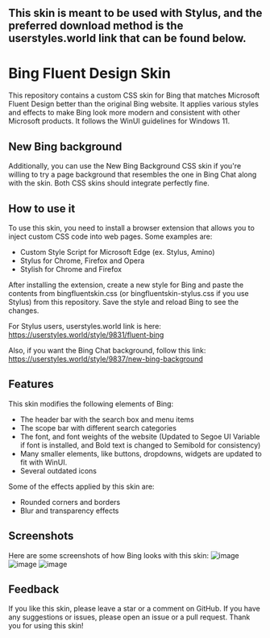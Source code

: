 ## This skin is meant to be used with Stylus, and the preferred download method is the userstyles.world link that can be found below.

# Bing Fluent Design Skin

This repository contains a custom CSS skin for Bing that matches Microsoft Fluent Design better than the original Bing website. It applies various styles and effects to make Bing look more modern and consistent with other Microsoft products. It follows the WinUI guidelines for Windows 11.

## New Bing background

Additionally, you can use the New Bing Background CSS skin if you're willing to try a page background that resembles the one in Bing Chat along with the skin. Both CSS skins should integrate perfectly fine.

## How to use it

To use this skin, you need to install a browser extension that allows you to inject custom CSS code into web pages. Some examples are:

- Custom Style Script for Microsoft Edge (ex. Stylus, Amino)
- Stylus for Chrome, Firefox and Opera
- Stylish for Chrome and Firefox

After installing the extension, create a new style for Bing and paste the contents from bingfluentskin.css (or bingfluentskin-stylus.css if you use Stylus) from this repository. Save the style and reload Bing to see the changes.

For Stylus users, userstyles.world link is here: https://userstyles.world/style/9831/fluent-bing

Also, if you want the Bing Chat background, follow this link: https://userstyles.world/style/9837/new-bing-background

## Features

This skin modifies the following elements of Bing:

- The header bar with the search box and menu items
- The scope bar with different search categories
- The font, and font weights of the website (Updated to Segoe UI Variable if font is installed, and Bold text is changed to Semibold for consistency)
- Many smaller elements, like buttons, dropdowns, widgets are updated to fit with WinUI.
- Several outdated icons

Some of the effects applied by this skin are:

- Rounded corners and borders
- Blur and transparency effects

## Screenshots

Here are some screenshots of how Bing looks with this skin:
![image](https://github.com/tobyisawesome/bing-fluent-skin/assets/71511385/be4802a7-3f76-4ef2-b2de-ae9cc43f277b)
![image](https://github.com/tobyisawesome/bing-fluent-skin/assets/71511385/f87adf60-f703-44af-916c-d14b516920e7)
![image](https://cdn.discordapp.com/attachments/940934768042860590/1108163117306871829/image.png)

## Feedback

If you like this skin, please leave a star or a comment on GitHub. If you have any suggestions or issues, please open an issue or a pull request. Thank you for using this skin!
